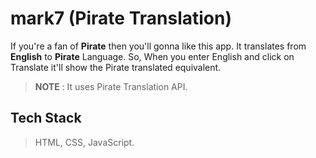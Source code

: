 # mark7 (Pirate Translation)
If you're a fan of **Pirate** then you'll gonna like this app.
It translates from **English** to **Pirate** Language.
So, When you enter English and click on Translate it'll show the Pirate translated equivalent.

> **NOTE** : It uses Pirate Translation API.

## Tech Stack
> HTML, CSS, JavaScript.
